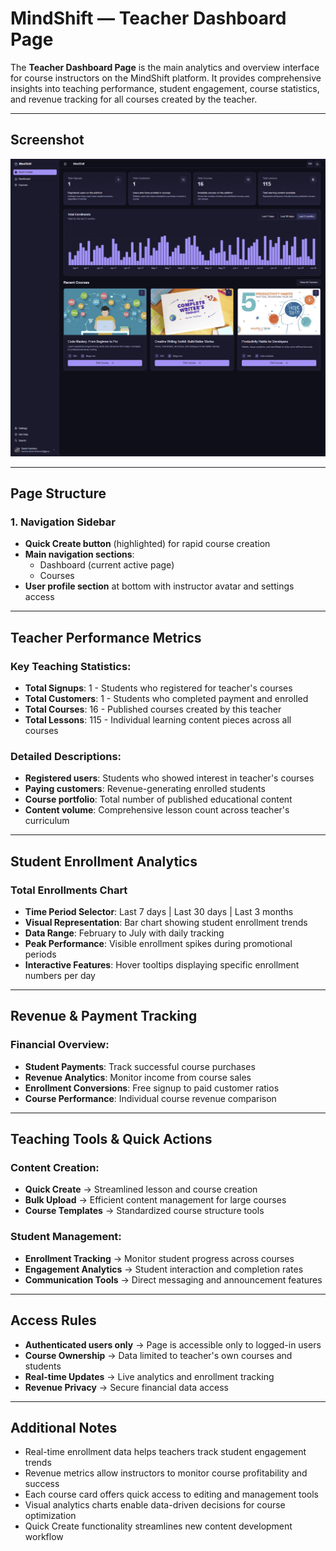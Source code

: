 # MindShift — Teacher Dashboard Page

The **Teacher Dashboard Page** is the main analytics and overview interface for course instructors on the MindShift platform. It provides comprehensive insights into teaching performance, student engagement, course statistics, and revenue tracking for all courses created by the teacher.

---

## Screenshot

![MindShift Teacher Dashboard](../images/teacher-dashboard-page.png)

---

## Page Structure

### 1. Navigation Sidebar
- **Quick Create button** (highlighted) for rapid course creation
- **Main navigation sections**:
  - Dashboard (current active page)
  - Courses
- **User profile section** at bottom with instructor avatar and settings access


---

## Teacher Performance Metrics

### Key Teaching Statistics:
- **Total Signups**: 1 - Students who registered for teacher's courses
- **Total Customers**: 1 - Students who completed payment and enrolled
- **Total Courses**: 16 - Published courses created by this teacher
- **Total Lessons**: 115 - Individual learning content pieces across all courses

### Detailed Descriptions:
- **Registered users**: Students who showed interest in teacher's courses
- **Paying customers**: Revenue-generating enrolled students
- **Course portfolio**: Total number of published educational content
- **Content volume**: Comprehensive lesson count across teacher's curriculum

---

## Student Enrollment Analytics

### Total Enrollments Chart
- **Time Period Selector**: Last 7 days | Last 30 days | Last 3 months
- **Visual Representation**: Bar chart showing student enrollment trends
- **Data Range**: February to July with daily tracking
- **Peak Performance**: Visible enrollment spikes during promotional periods
- **Interactive Features**: Hover tooltips displaying specific enrollment numbers per day

---

## Revenue & Payment Tracking

### Financial Overview:
- **Student Payments**: Track successful course purchases
- **Revenue Analytics**: Monitor income from course sales
- **Enrollment Conversions**: Free signup to paid customer ratios
- **Course Performance**: Individual course revenue comparison

---

## Teaching Tools & Quick Actions

### Content Creation:
- **Quick Create** → Streamlined lesson and course creation
- **Bulk Upload** → Efficient content management for large courses
- **Course Templates** → Standardized course structure tools

### Student Management:
- **Enrollment Tracking** → Monitor student progress across courses
- **Engagement Analytics** → Student interaction and completion rates
- **Communication Tools** → Direct messaging and announcement features

---

## Access Rules

- **Authenticated users only** → Page is accessible only to logged-in users
- **Course Ownership** → Data limited to teacher's own courses and students
- **Real-time Updates** → Live analytics and enrollment tracking
- **Revenue Privacy** → Secure financial data access

---

## Additional Notes

- Real-time enrollment data helps teachers track student engagement trends
- Revenue metrics allow instructors to monitor course profitability and success
- Each course card offers quick access to editing and management tools
- Visual analytics charts enable data-driven decisions for course optimization
- Quick Create functionality streamlines new content development workflow

